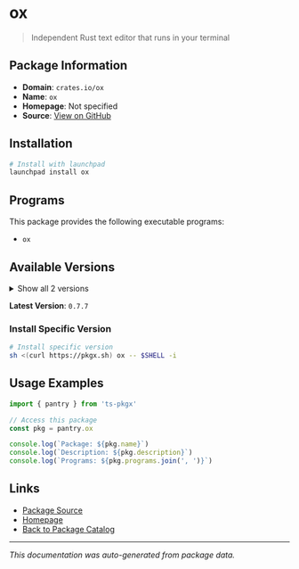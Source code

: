 # ox

> Independent Rust text editor that runs in your terminal

## Package Information

- **Domain**: `crates.io/ox`
- **Name**: `ox`
- **Homepage**: Not specified
- **Source**: [View on GitHub](https://github.com/pkgxdev/pantry/tree/main/projects/crates.io/ox/package.yml)

## Installation

```bash
# Install with launchpad
launchpad install ox
```

## Programs

This package provides the following executable programs:

- `ox`

## Available Versions

<details>
<summary>Show all 2 versions</summary>

- `0.7.7`, `0.7.6`

</details>

**Latest Version**: `0.7.7`

### Install Specific Version

```bash
# Install specific version
sh <(curl https://pkgx.sh) ox -- $SHELL -i
```

## Usage Examples

```typescript
import { pantry } from 'ts-pkgx'

// Access this package
const pkg = pantry.ox

console.log(`Package: ${pkg.name}`)
console.log(`Description: ${pkg.description}`)
console.log(`Programs: ${pkg.programs.join(', ')}`)
```

## Links

- [Package Source](https://github.com/pkgxdev/pantry/tree/main/projects/crates.io/ox/package.yml)
- [Homepage](#)
- [Back to Package Catalog](../../../package-catalog.md)

---

*This documentation was auto-generated from package data.*
